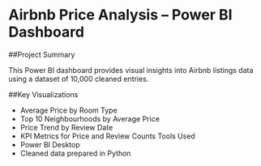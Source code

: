 # Airbnb Price Analysis – Power BI Dashboard

##Project Summary

This Power BI dashboard provides visual insights into Airbnb listings data using a dataset of 10,000 cleaned entries.

##Key Visualizations
- Average Price by Room Type
- Top 10 Neighbourhoods by Average Price
- Price Trend by Review Date
- KPI Metrics for Price and Review Counts
Tools Used
- Power BI Desktop
- Cleaned data prepared in Python